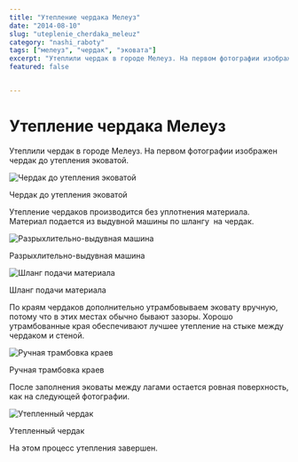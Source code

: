 ```yaml
---
title: "Утепление чердака Мелеуз"
date: "2014-08-10"
slug: "uteplenie_cherdaka_meleuz"
category: "nashi_raboty"
tags: ["мелеуз", "чердак", "эковата"]
excerpt: "Утеплили чердак в городе Мелеуз. На первом фотографии изображен чердак до утепления эковатой. Утепление чердаков производится без уплотнения материала. Материал подается из выдувной машины по шлангу  ..."
featured: false


---
```


# Утепление чердака Мелеуз

Утеплили чердак в городе Мелеуз. На первом фотографии изображен чердак до утепления эковатой.

![Чердак до утепления эковатой](../images/2014/08/DSC07174-e1407695584858.jpg)

Чердак до утепления эковатой

Утепление чердаков производится без уплотнения материала. Материал подается из выдувной машины по шлангу  на чердак.

![Разрыхлительно-выдувная машина](../images/2014/08/DSC07216-e1407695536730.jpg)

Разрыхлительно-выдувная машина

![Шланг подачи материала](../images/2014/08/DSC07185-e1407695410932.jpg)

Шланг подачи материала

По краям чердаков дополнительно утрамбовываем эковату вручную, потому что в этих местах обычно бывают зазоры. Хорошо утрамбованные края обеспечивают лучшее утепление на стыке между чердаком и стеной.

![Ручная трамбовка краев](../images/2014/08/DSC07171-e1407695339291.jpg)

Ручная трамбовка краев

После заполнения эковаты между лагами остается ровная поверхность, как на следующей фотографии.

![Утепленный чердак](../images/2014/08/DSC07202-e1407695442354.jpg)

Утепленный чердак

На этом процесс утепления завершен.

